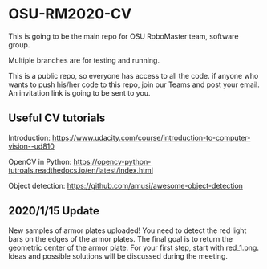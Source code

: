 # OSU-RM2020-CV
This is going to be the main repo for OSU RoboMaster team, software group.

Multiple branches are for testing and running.

This is a public repo, so everyone has access to all the code. if anyone who wants to push his/her code to this repo, join our Teams and post your email. An invitation link is going to be sent to you.

## Useful CV tutorials ##

Introduction:
https://www.udacity.com/course/introduction-to-computer-vision--ud810

OpenCV in Python:
https://opencv-python-tutroals.readthedocs.io/en/latest/index.html

Object detection:
https://github.com/amusi/awesome-object-detection


## 2020/1/15 Update ##

New samples of armor plates uploaded! You need to detect the red light bars on the edges of the armor plates. The final goal is to return the geometric center of the armor plate. For your first step, start with red_1.png. Ideas and possible solutions will be discussed during the meeting.


